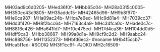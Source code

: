 MH03ad9c6d0205-
MHed36f0f-
MHbb65c04-
MH28a0315c0005-
MH350ec43c9805-
MH35addc15-
MH42465d96-
MH9b8f970-
MHe0ca987-
MHa09ac24b-
MHca7e6ed-
MHc9d81a4-
MH7039cc37-
MHdd3f420-
MH8f2bcc64-
MH7163c4a9-
MHc34fca0c-
MHade0c7c-
MH8816c426-
MHa641fd7-
MH10e475ed-
MH17d4ca36-
MH104dd0d5-
MHdff9ca3-
MHbb38687-
MH99a8d1a-
MH9cf9c2d2-
MH9aabc24-
MHc888756-
MH11352373-
MHbfd6ec3-
#noname
MHb4f5ccb7-
MHca5f1ed-
#SODIQ
MH3ff1cc9f-
#JOKO
MH2c16509-